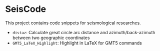 # SeisCode

This project contains code snippets for seismological researches.

- `distaz`: Calculate great circle arc distance and azimuth/back-azimuth between two geographic coordinates
- `GMT5_LaTeX_Highlight`: Highlight in LaTeX for GMT5 commands
